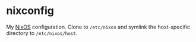 nixconfig
========

My [NixOS][] configuration.  Clone to `/etc/nixos`
and symlink the host-specific directory to
`/etc/nixos/host`.

[NixOS]: https://nixos.org
